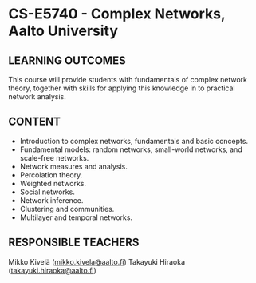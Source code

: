 # CS-E5740 - Complex Networks, Aalto University

## LEARNING OUTCOMES
This course will provide students with fundamentals of complex network theory, together with skills for applying this knowledge in to practical network analysis.

## CONTENT
* Introduction to complex networks, fundamentals and basic concepts. 
* Fundamental models: random networks, small-world networks, and scale-free networks. 
* Network measures and analysis. 
* Percolation theory. 
* Weighted networks. 
* Social networks. 
* Network inference. 
* Clustering and communities.
* Multilayer and temporal networks.

## RESPONSIBLE TEACHERS
Mikko Kivelä (mikko.kivela@aalto.fi)
Takayuki Hiraoka (takayuki.hiraoka@aalto.fi)






